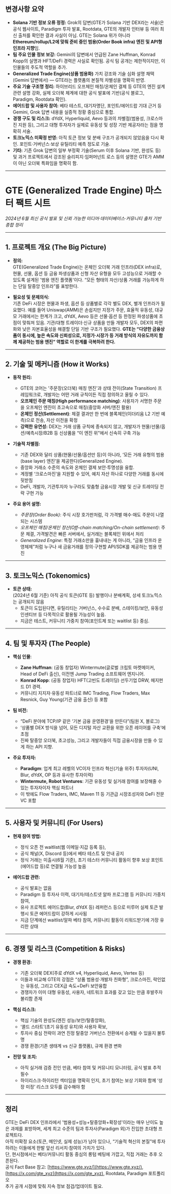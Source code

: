 ## 변경사항 요약

- **Solana 기반 정보 오류 정정:** Grok의 답변(GTE가 Solana 기반 DEX라는 서술)은 공식 웹사이트, Paradigm 투자 발표, Rootdata, GTE의 개발자 인터뷰 등 여러 최신 출처를 확인한 결과 사실이 아님. GTE는 Solana 위가 아니라 **Ethereum/rollup/L2에 맞춰 준비 중인 범용(Order Book infra) 엔진 및 API형 인프라 지향**임.
- **팀 주요 인물 정보 보강:** Gemini의 답변에서 언급된 Zane Huffman, Konrad Kopp의 실명과 HFT/DeFi 경력은 사실로 확인됨. 공식 팀 공개는 제한적이지만, 이 인물들의 주도적 역할을 추가.
- **Generalized Trade Engine(상품 범용화)** 가치 강조와 기술 심화 설명 채택(Gemini 답변에서) — GTE라는 플랫폼의 본질적 차별성을 명확히 반영.
- **주요 기술 구조명 정리:** 하이브리드 오프체인 매칭/온체인 결제 등 GTE의 엔진 설계 관련 설명 강화, 실제 오더북 체계에 대한 공식 발표에 기반(공식 블로그, Paradigm, Rootdata 확인).
- **에어드랍 및 사용자 참여:** 베타 테스트, 대기자명단, 포인트/에어드랍 기대 근거 등 Gemini, Grok 답변 내용을 실증적 정황 중심으로 통합.
- **경쟁 구도 및 리스크:** dYdX, Hyperliquid, Aevo 등과의 차별점(범용성, 크로스마진 지원 등), 그리고 대형 투자자가 실제로 유동성 및 성장 기반 제공자라는 점을 명확히 서술.
- **토크노믹스 미확정 반영:** 아직 토큰 정보 및 분배 구조가 공개되지 않았음을 다시 확인. 포인트·거버넌스·보상 유틸리티 예측 정도로 기술.
- **기타:** 기존 Grok 답변의 일부 부정확 기술(Serum 이후 Solana 기반, 완성도 등) 및 과거 프로젝트에서 강조된 슬리피지·임퍼머넌트 로스 등의 설명은 GTE가 AMM이 아닌 오더북 특화임을 명확히 함.


---

# GTE (Generalized Trade Engine) 마스터 팩트 시트  
*2024년 6월 최신 공식 발표 및 신뢰 가능한 미디어·데이터베이스·커뮤니티 출처 기반 종합 정리*

---

## 1. 프로젝트 개요 (The Big Picture)

- **정의:**  
  GTE(Generalized Trade Engine)는 온체인 오더북 거래 인프라(DEX infra)로, 현물, 선물, 옵션 등 금융 파생상품과 신형 자산 유형을 모두 고성능으로 거래할 수 있도록 설계된 '범용 엔진 플랫폼'이다. “모든 형태의 자산/상품 거래를 가능하게 하는 단일 탈중앙 인프라”를 표방한다.

- **필요성 및 문제의식:**  
  기존 DeFi 시장은 현물과 파생, 옵션 등 상품별로 각각 별도 DEX, 별개 인프라가 필요했다.
  예를 들어 Uniswap(AMM)은 손쉽지만 지정가 주문, 효율적 유동성, 대규모 거래에서는 한계가 크고, dYdX, Aevo 등은 선물·옵션 등 한정된 파생상품에 초점이 맞춰져 있음.
  기관/대형 트레이더·신규 상품을 만들 개발자 모두, DEX의 파편화와 낮은 자본효율성을 해결할 단일 기반 구조가 필요했다.
  **GTE는 “다양한 금융상품이 동시에, 높은 속도와 신뢰성으로, 지정가·시장가 등 거래 방식의 자유도까지 함께 제공하는 범용 엔진” 역할로 이 한계를 극복하려 한다.**

---

## 2. 기술 및 메커니즘 (How it Works)

- **동작 원리:**  
  - GTE의 코어는 '주문장(오더북) 매칭 엔진'과 상태 전이(State Transition) 프레임워크로, 개발자는 어떤 거래 규칙이든 직접 정의하고 올릴 수 있다.
  - **오프체인 주문 매칭(High performance matching)**: 사용자가 서명한 주문을 오프체인 엔진이 초고속으로 매칭(중앙화 서버/엔진 활용)  
  - **온체인 정산(Settlement)**: 체결 결과만 한 번에 블록체인(이더리움 L2 기반 예측)으로 전송, 자산 이전을 확정  
  - **강력한 유연성:** DEX는 거래 상품 규칙에 종속되지 않고, 개발자가 현물/선물/옵션/예측시장/B2B 등 신상품을 “이 엔진 위”에서 신속히 구축 가능
  
- **기술적 차별점:**  
  - 기존 DEX와 달리 상품(현물/선물/옵션만 등)이 아니라, ‘모든 거래 유형의 범용(base layer) 엔진’을 제공한다(Generalized Engine).  
  - 중앙화 거래소 수준의 속도와 온체인 결제 보안·투명성을 융합.
  - 계정별 ‘크로스마진’을 지원할 수 있어, 예치 자산 하나로 다양한 거래를 동시에 뒷받침  
  - DeFi, 개발자, 기관투자자 누구라도 맞춤형 금융시장 개발 및 신규 트레이딩 전략 구현 가능

- **주요 용어 설명:**  
  - *주문장(Order Book)*: 주식 시장 호가판처럼, 각 가격별 매수·매도 주문이 나열되는 시스템  
  - *오프체인 매칭/온체인 정산(Off-chain matching/On-chain settlement)*: 주문 체결, 가격발견은 빠른 서버에서, 실거래는 블록체인 위에서 처리  
  - *Generalized Engine*: 특정 거래소만을 흉내내는 게 아니라, “금융 인프라 운영체제”처럼 누구나 새 금융거래를 정의·구현할 API/SDK를 제공하는 범용 엔진

---

## 3. 토크노믹스 (Tokenomics)

- **토큰 상태:**  
  (2024년 6월 기준) 아직 공식 토큰(GTE 등) 발행이나 분배계획, 상세 토크노믹스는 공개되지 않음  
  - 토큰이 도입된다면, 유틸리티는 거버넌스, 수수료 분배, 스테이킹/보안, 유동성 인센티브 등 다목적으로 활용될 가능성이 높음.  
  - 지금은 테스트, 커뮤니티 가중치 참여(포인트제 또는 waitlist 등) 중심.

---

## 4. 팀 및 투자자 (The People)

- **핵심 인물**:  
  - **Zane Huffman**: (공동 창업자) Wintermute(글로벌 크립토 마켓메이커, Head of DeFi 출신), 이전엔 Jump Trading 소프트웨어 엔지니어.  
  - **Konrad Kopp**: (공동 창업자) HFT(고빈도 트레이딩) 선두기업 DRW, 헤지펀드 D1 경력.  
  - 커뮤니티 지지자·유동성 파트너로 IMC Trading, Flow Traders, Max Resnick, Guy Young(기관 금융 출신) 등 포함

- **팀 비전:**  
  - “DeFi 분야에 TCP/IP 같은 ‘기본 금융 운영환경’을 만든다”(팀원 X, 블로그)  
  - ‘상품별 DEX 방식을 넘어, 모든 디지털 자산 교환을 위한 오픈 레이어를 구축’에 초점  
  - 진짜 탈중앙 오더북, 초고성능, 그리고 개발자들이 직접 금융시장을 만들 수 있게 하는 API 지향.

- **주요 투자자:**  
  - **Paradigm**: 업계 최고 레벨의 VC이자 인프라 혁신(기술 위주) 투자자(UNI, Blur, dYdX, OP 등과 유사한 투자이력)  
  - **Wintermute, Robot Ventures**: 기관 유동성 및 실거래 참여를 보장해줄 수 있는 투자자이자 핵심 파트너  
  - 이 밖에도 Flow Traders, IMC, Maven 11 등 기관급 시장조성자와 DeFi 전문 VC 포함

---

## 5. 사용자 및 커뮤니티 (For Users)

- **현재 참여 방법:**  
  - 정식 오픈 전 waitlist(웹 이메일·지갑 등록 등),  
  - 공식 채널(X, Discord 등)에서 베타 테스트 및 안내 공지  
  - 정식 거래는 미출시(6월 기준), 초기 테스터·커뮤니티 활동이 향후 보상 포인트(에어드랍 등)로 연결될 가능성 높음

- **에어드랍 관련:**  
  - 공식 발표는 없음  
  - Paradigm 등 투자사 이력, 대기자/테스트넷 알파 프로그램 등 커뮤니티 가중치 참여,  
  - 유사 프로젝트 에어드랍(Blur, dYdX 등) 레퍼런스 등으로 미루어 실제 토큰 발행시 토큰 에어드랍이 강하게 시사됨  
  - 지금 단계에선 waitlist/알파 베타 참여, 커뮤니티 활동이 리워드받기에 가장 유리한 상태

---

## 6. 경쟁 및 리스크 (Competition & Risks)

- **경쟁 환경:**  
  - 기존 오더북 DEX(주로 dYdX v4, Hyperliquid, Aevo, Vertex 등)  
  - 이들과 비교해 GTE의 강점은 “상품 범용성·개발자 친화형”, 크로스마진, 락인없는 유동성, 그리고 CEX급 속도+DeFi 보안융합  
  - 경쟁자가 이미 대형 유동성, 사용자, 네트워크 효과를 갖고 있는 만큼 후발주자 불리함 존재

- **핵심 리스크:**  
  - 핵심 기술의 완성도(엔진 성능/보안/탈중앙화),  
  - ‘콜드 스타트’(초기 유동성 유치)와 사용자 확보,  
  - 투자사 중심 전략이 과연 진정 탈중앙 거버넌스 전환에서 승계될 수 있을지 불투명  
  - 경쟁 환경(기존 생태계 vs 신규 플랫폼), 규제 환경 변화

- **전망 및 조치:**  
  - 아직 실거래 검증 전인 만큼, 베타 참여 및 커뮤니티 모니터링, 공식 발표 추적 필수  
  - 하이리스크·하이리턴 섹터임을 명확히 인지, 초기 참여는 보상 기회와 함께 ‘성장 미정’ 리스크 모두를 감수해야 함

---

## 정리

GTE는 DeFi DEX 인프라에서 '범용성+성능+탈중앙화+확장성'이라는 매우 난이도 높은 과제를 표방하며, 세계 최고 수준의 팀과 투자사(Paradigm 외)가 진입한 초대형 프로젝트다.  
아직 미확정 요소(토큰, 메인넷, 실제 성능)가 남아 있으나, “기술적 혁신의 본질”에 투자하려는 이들에게 한발 앞선 리서치·참여의 가치가 있다.  
단, 현시점에서는 베타/커뮤니티 활동 중심의 롱텀 베팅에 가깝고, 직접 거래는 추후 오픈된다.  
공식 Fact Base 참고: [https://www.gte.xyz/](https://www.gte.xyz/), [https://x.com/gte_xyz](https://x.com/gte_xyz), Rootdata, Paradigm 포트폴리오  
추가 공개 시점에 맞춰 지속 정보 점검/업데이트 필요.